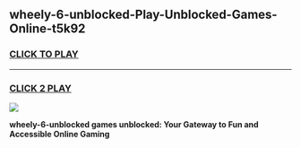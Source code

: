 
## wheely-6-unblocked-Play-Unblocked-Games-Online-t5k92
<h3>
<a href="https://premium76.site?title=wheely-6-unblocked&ref=25A">CLICK TO PLAY</a></h3>
<hr>

<h3>
<a href="https://premium76.site?title=wheely-6-unblocked&ref=25A">CLICK 2 PLAY</a>
  
</h3>

<a href="https://premium76.site?title=wheely-6-unblocked&ref=25A"><img src="https://clearcache.store/games.png"></a>


**wheely-6-unblocked games unblocked: Your Gateway to Fun and Accessible Online Gaming**

